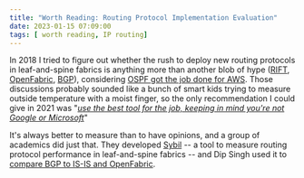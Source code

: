 ```yaml
---
title: "Worth Reading: Routing Protocol Implementation Evaluation"
date: 2023-01-15 07:09:00
tags: [ worth reading, IP routing]
---
```

In 2018 I tried to figure out whether the rush to deploy new routing protocols in leaf-and-spine fabrics is anything more than another blob of hype ([RIFT](/2018/03/data-center-routing-with-rift-on/), [OpenFabric](/2018/04/openfabric-with-russ-white-on-software/), [BGP](/2018/08/is-bgp-good-enough-with-dinesh-dutt-on/)), considering [OSPF got the job done for AWS](/2020/08/worth-reading-ospf-scales-well/). Those discussions probably sounded like a bunch of smart kids trying to measure outside temperature with a moist finger, so the only recommendation I could give in 2021 was "*[use the best tool for the job, keeping in mind you're not Google or Microsoft](/2021/06/use-best-tool-for-job/)*"

It's always better to measure than to have opinions, and a group of academics did just that. They developed [Sybil](https://compunet.ing.uniroma3.it/assets/publications/Caiazzi-Scazzariello-Sibyl.pdf) -- a tool to measure routing protocol performance in leaf-and-spine fabrics -- and Dip Singh used it to [compare BGP to IS-IS and OpenFabric](https://dipsingh.github.io/Sibyl-Routing-Protocol-Evaluation/).
